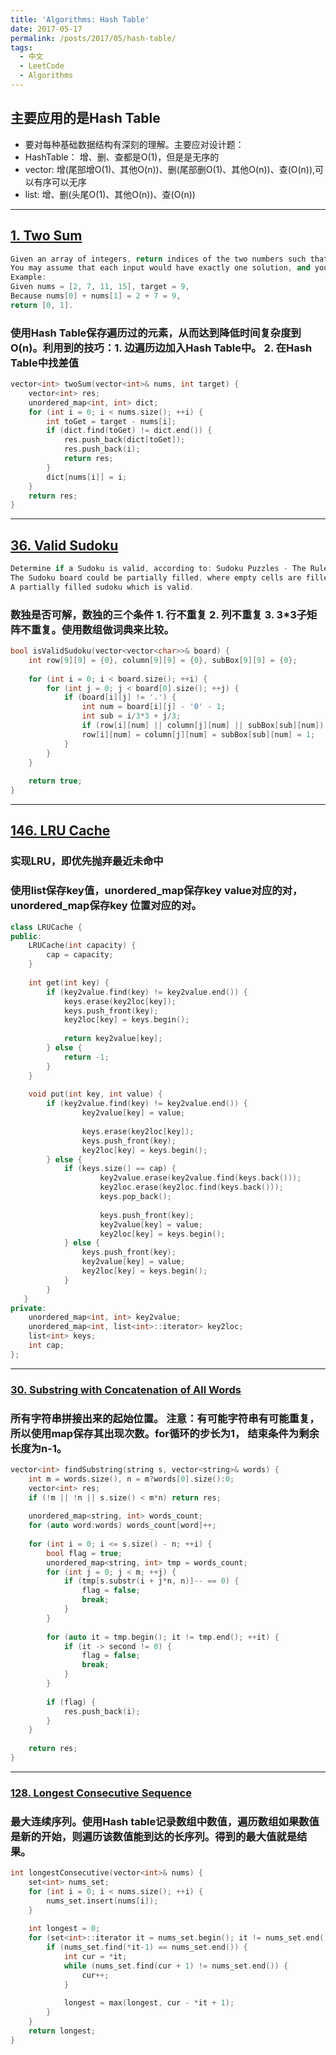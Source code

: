 ```yaml
---
title: 'Algorithms: Hash Table'
date: 2017-05-17
permalink: /posts/2017/05/hash-table/
tags:
  - 中文
  - LeetCode
  - Algorithms
---
```


## 主要应用的是Hash Table
- 要对每种基础数据结构有深刻的理解。主要应对设计题：
- HashTable： 增、删、查都是O(1)，但是是无序的
- vector: 增(尾部增O(1)、其他O(n))、删(尾部删O(1)、其他O(n))、查(O(n)),可以有序可以无序
- list: 增、删(头尾O(1)、其他O(n))、查(O(n))
---
## [1. Two Sum](https://leetcode.com/problems/two-sum/)
```c++
Given an array of integers, return indices of the two numbers such that they add up to a specific target.
You may assume that each input would have exactly one solution, and you may not use the same element twice.
Example:
Given nums = [2, 7, 11, 15], target = 9,
Because nums[0] + nums[1] = 2 + 7 = 9,
return [0, 1].
```
### 使用Hash Table保存遍历过的元素，从而达到降低时间复杂度到O(n)。利用到的技巧：1. 边遍历边加入Hash Table中。 2. 在Hash Table中找差值
```c++
vector<int> twoSum(vector<int>& nums, int target) {
    vector<int> res;
    unordered_map<int, int> dict;
    for (int i = 0; i < nums.size(); ++i) {
        int toGet = target - nums[i];
        if (dict.find(toGet) != dict.end()) {
            res.push_back(dict[toGet]);
            res.push_back(i);
            return res;
        }
        dict[nums[i]] = i;
    }
    return res;
}
```
---
## [36. Valid Sudoku](https://leetcode.com/problems/valid-sudoku/)
```c++
Determine if a Sudoku is valid, according to: Sudoku Puzzles - The Rules.
The Sudoku board could be partially filled, where empty cells are filled with the character '.'.
A partially filled sudoku which is valid.
```
### 数独是否可解，数独的三个条件 1. 行不重复 2. 列不重复 3. 3*3子矩阵不重复。使用数组做词典来比较。
```c++
bool isValidSudoku(vector<vector<char>>& board) {
    int row[9][9] = {0}, column[9][9] = {0}, subBox[9][9] = {0};
    
    for (int i = 0; i < board.size(); ++i) {
        for (int j = 0; j < board[0].size(); ++j) {
            if (board[i][j] != '.') {
                int num = board[i][j] - '0' - 1;
                int sub = i/3*3 + j/3;
                if (row[i][num] || column[j][num] || subBox[sub][num]) return false;
                row[i][num] = column[j][num] = subBox[sub][num] = 1;
            }
        }
    }
    
    return true;
}
```
---
## [146. LRU Cache](https://leetcode.com/problems/lru-cache)
### 实现LRU，即优先抛弃最近未命中
### 使用list保存key值，unordered_map保存key value对应的对，unordered_map保存key 位置对应的对。
```c++
class LRUCache {
public:
    LRUCache(int capacity) {
        cap = capacity;
    }
    
    int get(int key) {
        if (key2value.find(key) != key2value.end()) {
            keys.erase(key2loc[key]);
            keys.push_front(key);
            key2loc[key] = keys.begin();
            
            return key2value[key];
        } else {
            return -1;
        }
    }
    
    void put(int key, int value) {
        if (key2value.find(key) != key2value.end()) {
                key2value[key] = value;
                
                keys.erase(key2loc[key]);
                keys.push_front(key);
                key2loc[key] = keys.begin();
        } else { 
            if (keys.size() == cap) {
                    key2value.erase(key2value.find(keys.back()));
                    key2loc.erase(key2loc.find(keys.back()));
                    keys.pop_back();
                    
                    keys.push_front(key);
                    key2value[key] = value;
                    key2loc[key] = keys.begin();
            } else {
                keys.push_front(key);
                key2value[key] = value;
                key2loc[key] = keys.begin();
            }
        }
   }
private:
    unordered_map<int, int> key2value;
    unordered_map<int, list<int>::iterator> key2loc; 
    list<int> keys;
    int cap;
};
```
---
### [30. Substring with Concatenation of All Words](https://leetcode.com/problems/substring-with-concatenation-of-all-words/)
### 所有字符串拼接出来的起始位置。 注意：有可能字符串有可能重复，所以使用map保存其出现次数。for循环的步长为1， 结束条件为剩余长度为n-1。
```c++
vector<int> findSubstring(string s, vector<string>& words) {
    int m = words.size(), n = m?words[0].size():0;
    vector<int> res;
    if (!m || !n || s.size() < m*n) return res;
    
    unordered_map<string, int> words_count;
    for (auto word:words) words_count[word]++;
    
    for (int i = 0; i <= s.size() - n; ++i) {
        bool flag = true;
        unordered_map<string, int> tmp = words_count;
        for (int j = 0; j < m; ++j) {
            if (tmp[s.substr(i + j*n, n)]-- == 0) {
                flag = false;
                break;
            }
        }
        
        for (auto it = tmp.begin(); it != tmp.end(); ++it) {
            if (it -> second != 0) {
                flag = false;
                break;
            }
        }
        
        if (flag) {
            res.push_back(i);
        } 
    }
    
    return res;
}

```
---
### [128. Longest Consecutive Sequence](https://leetcode.com/problems/longest-consecutive-sequence/)
### 最大连续序列。使用Hash table记录数组中数值，遍历数组如果数值是新的开始，则遍历该数值能到达的长序列。得到的最大值就是结果。
```c++
int longestConsecutive(vector<int>& nums) {
    set<int> nums_set;
    for (int i = 0; i < nums.size(); ++i) {
        nums_set.insert(nums[i]);
    }
    
    int longest = 0;
    for (set<int>::iterator it = nums_set.begin(); it != nums_set.end(); ++it) {
        if (nums_set.find(*it-1) == nums_set.end()) {
            int cur = *it;
            while (nums_set.find(cur + 1) != nums_set.end()) {
                cur++;
            }
            
            longest = max(longest, cur - *it + 1);
        }
    }
    return longest;
}
```